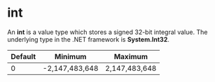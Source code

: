 # int

An **int** is a value type which stores a signed 32-bit integral value. The underlying type in the .NET framework is **System.Int32**.

| Default | Minimum | Maximum |
| -- | -- | -- |
| 0 |-2,147,483,648 | 2,147,483,648 |
